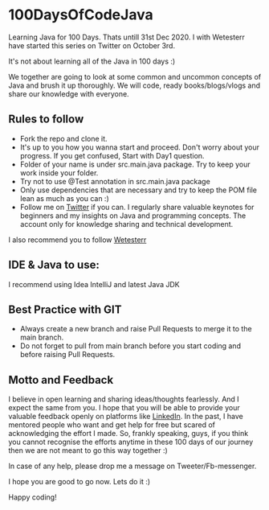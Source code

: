 # 100DaysOfCodeJava
Learning Java for 100 Days. Thats untill 31st Dec 2020. I with Wetesterr have started this series on Twitter on October 3rd.

It's not about learning all of the Java in 100 days :)

We together are going to look at some common and uncommon concepts of Java and brush it up thoroughly. We will code, ready books/blogs/vlogs and share our knowledge with everyone.

## Rules to follow
* Fork the repo and clone it.
* It's up to you how you wanna start and proceed. Don't worry about your progress. If you get confused, Start with Day1 question.
* Folder of your name is under src.main.java package. Try to keep your work inside your folder.
* Try not to use @Test annotation in src.main.java package
* Only use dependencies that are necessary and try to keep the POM file lean as much as you can :)
* Follow me on [Twitter](https://twitter.com/AskAkshat) if you can. I regularly share valuable keynotes for beginners and my insights on Java and programming concepts. The account only for knowledge sharing and technical development.

I also recommend you to follow [Wetesterr](https://twitter.com/wetesterr)

## IDE & Java to use:
I recommend using Idea IntelliJ and latest Java JDK

## Best Practice with GIT
* Always create a new branch and raise Pull Requests to merge it to the main branch.
* Do not forget to pull from main branch before you start coding and before raising Pull Requests.

## Motto and Feedback
I believe in open learning and sharing ideas/thoughts fearlessly. And I expect the same from you. I hope that you will be able to provide your valuable feedback openly on platforms like [LinkedIn](https://www.linkedin.com/in/akshat-kumar-tambe-21894323). In the past, I have mentored people who want and get help for free but scared of acknowledging the effort I made. So, frankly speaking, guys, if you think you cannot recognise the efforts anytime in these 100 days of our journey then we are not meant to go this way together :)

In case of any help, please drop me a message on Tweeter/Fb-messenger.


I hope you are good to go now. Lets do it :)


Happy coding!

